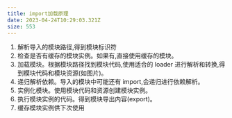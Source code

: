 ```yaml
---
title: import加载原理
date: 2023-04-24T10:29:03.321Z
size: 553
---
```

1. 解析导入的模块路径,得到模块标识符
2. 检查是否有缓存的模块实例。如果有,直接使用缓存的模块。
3. 加载模块。根据模块路径找到模块代码,使用适合的 loader 进行解析和转换,得到模块代码和模块资源(如图片)。
4. 递归解析依赖。导入的模块中可能还有 import,会递归进行依赖解析。
5. 实例化模块。使用模块代码和资源创建模块实例。
6. 执行模块实例的代码。得到模块导出内容(export)。
7. 缓存模块实例供下次使用
